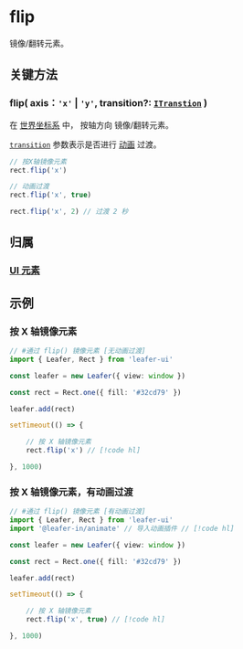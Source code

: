# flip

镜像/翻转元素。

## 关键方法

### flip( axis：`'x'` | `'y'`, transition?: [`ITranstion`](/reference/UI/transition.md#transition-itranstion) )

在 [世界坐标系](/guide/basic/coordinate.md#world) 中， 按轴方向 镜像/翻转元素。

[`transition`](/reference/UI/transition.md#transition-itranstion) 参数表示是否进行 [动画](/guide/plugin/animate.md) 过渡。

```ts
// 按X轴镜像元素
rect.flip('x')

// 动画过渡
rect.flip('x', true)

rect.flip('x', 2) // 过渡 2 秒
```

## 归属

### [UI 元素](/reference/display/UI.md)

## 示例

### 按 X 轴镜像元素

```ts
// #通过 flip() 镜像元素 [无动画过渡]
import { Leafer, Rect } from 'leafer-ui'

const leafer = new Leafer({ view: window })

const rect = Rect.one({ fill: '#32cd79' })

leafer.add(rect)

setTimeout(() => {

    // 按 X 轴镜像元素
    rect.flip('x') // [!code hl]

}, 1000)
```

### 按 X 轴镜像元素，有动画过渡

```ts
// #通过 flip() 镜像元素 [有动画过渡]
import { Leafer, Rect } from 'leafer-ui'
import '@leafer-in/animate' // 导入动画插件 // [!code hl] 

const leafer = new Leafer({ view: window })

const rect = Rect.one({ fill: '#32cd79' })

leafer.add(rect)

setTimeout(() => {

    // 按 X 轴镜像元素
    rect.flip('x', true) // [!code hl]

}, 1000)
```
